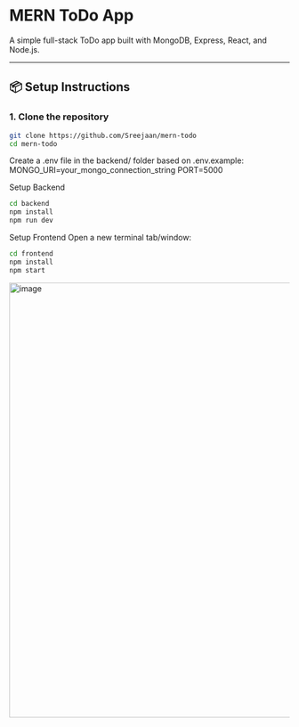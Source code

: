
# MERN ToDo App

A simple full-stack ToDo app built with MongoDB, Express, React, and Node.js.

---

## 📦 Setup Instructions

### 1. Clone the repository
```bash
git clone https://github.com/Sreejaan/mern-todo
cd mern-todo
```

Create a .env file in the backend/ folder based on .env.example:
MONGO_URI=your_mongo_connection_string
PORT=5000

Setup Backend
```bash
cd backend
npm install
npm run dev
```

Setup Frontend
Open a new terminal tab/window:
```bash
cd frontend
npm install
npm start
```

<img width="1043" height="781" alt="image" src="https://github.com/user-attachments/assets/15dd3247-15fe-4341-b43e-903c4b030052" />


